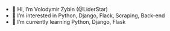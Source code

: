 - 👋 Hi, I’m Volodymir Zybin (@LiderStar)
- 👀 I’m interested in Python, Django, Flack, Scraping, Back-end
- 🌱 I’m currently learning Python, Django, Flask


<!---
LiderStar/LiderStar is a ✨ special ✨ repository because its `README.md` (this file) appears on your GitHub profile.
You can click the Preview link to take a look at your changes.
--->
